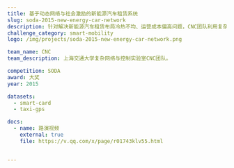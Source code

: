 ```yaml
---
title: 基于动态网络与社会激励的新能源汽车租赁系统
slug: soda-2015-new-energy-car-network
description: 针对解决新能源汽车租赁布局冷热不均、运营成本偏高问题，CNC团队利用复杂网络的思想建模，结合社会物理学的激励方式，分析了智能一卡通、停车场、道路指数以及自行抓取的地理信息数据。
challenge_category: smart-mobility
logo: /img/projects/soda-2015-new-energy-car-network.png

team_name: CNC
team_description: 上海交通大学复杂网络与控制实验室CNC团队。

competition: SODA
award: 大奖
year: 2015

datasets:
  - smart-card
  - taxi-gps

docs:
  - name: 路演视频
    external: true
    file: https://v.qq.com/x/page/r01743klv55.html


---
```

